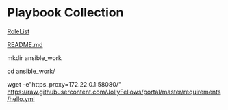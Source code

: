 # Playbook Collection

[RoleList](https://raw.githubusercontent.com/JollyFellows/portal/master/requirements/hello.yml)

[README.md](../../../../DaithK/hello/blob/master/README.md)

mkdir ansible_work

cd ansible_work/

wget -e"https_proxy=172.22.0.1:58080/" https://raw.githubusercontent.com/JollyFellows/portal/master/requirements/hello.yml

